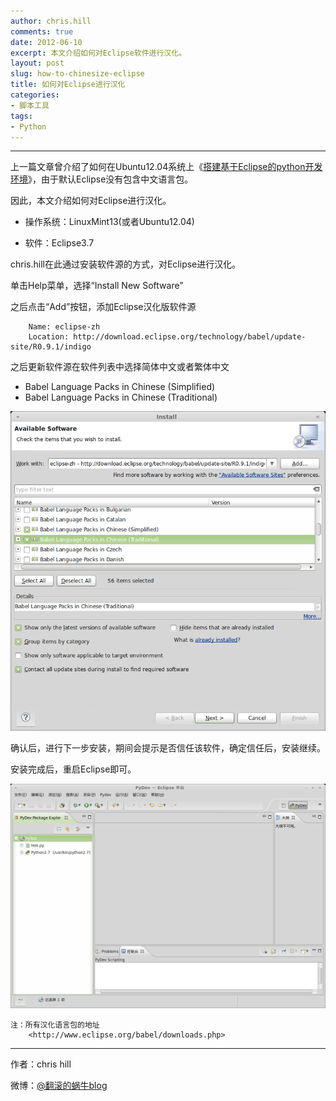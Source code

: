 ```yaml
---
author: chris.hill
comments: true
date: 2012-06-10
excerpt: 本文介绍如何对Eclipse软件进行汉化。
layout: post
slug: how-to-chinesize-eclipse
title: 如何对Eclipse进行汉化
categories:
- 脚本工具
tags:
- Python
---
```


* * *





上一篇文章曾介绍了如何在Ubuntu12.04系统上《[搭建基于Eclipse的python开发环境](http://blog.weittor.com/how-to-install-the-python-development-environment-with-eclipse.html)》，由于默认Eclipse没有包含中文语言包。  

因此，本文介绍如何对Eclipse进行汉化。





  * 操作系统：LinuxMint13(或者Ubuntu12.04)  

  * 软件：Eclipse3.7


chris.hill在此通过安装软件源的方式，对Eclipse进行汉化。



<!-- more -->


单击Help菜单，选择“Install New Software”  

之后点击“Add”按钮，添加Eclipse汉化版软件源




```
    Name: eclipse-zh  
    Location: http://download.eclipse.org/technology/babel/update-site/R0.9.1/indigo
```





之后更新软件源在软件列表中选择简体中文或者繁体中文


  * Babel Language Packs in Chinese (Simplified)     
  * Babel Language Packs in Chinese (Traditional)





![安装语言包1](/images/2012year/2012-06-08_EclipsNo.3.bmp)





确认后，进行下一步安装，期间会提示是否信任该软件，确定信任后，安装继续。  

安装完成后，重启Eclipse即可。





![安装语言包](/images/2012year/2012-06-08_EclipsNo.4.bmp)





    注：所有汉化语言包的地址
        <http://www.eclipse.org/babel/downloads.php>




* * *





作者：chris hill





微博：[@翻滚的蜗牛blog](http://www.weibo.com/weittor)




